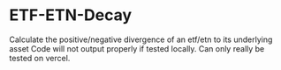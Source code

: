 # ETF-ETN-Decay
Calculate the positive/negative divergence of an etf/etn to its underlying asset
Code will not output properly if tested locally. Can only really be tested on vercel.
